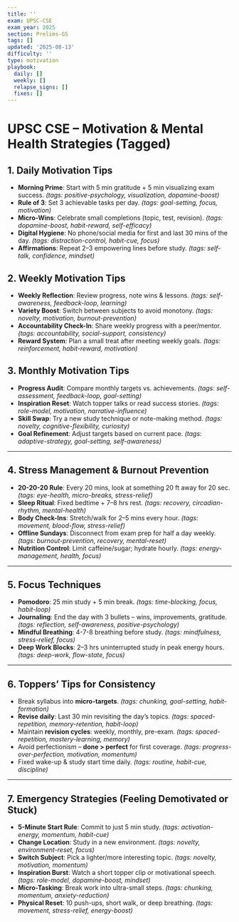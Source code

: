 ```yaml
---
title: ''
exam: UPSC-CSE
exam_year: 2025
section: Prelims-GS
tags: []
updated: '2025-08-13'
difficulty: ''
type: motivation
playbook:
  daily: []
  weekly: []
  relapse_signs: []
  fixes: []
---
```


# UPSC CSE – Motivation & Mental Health Strategies (Tagged)

## 1. Daily Motivation Tips
- **Morning Prime**: Start with 5 min gratitude + 5 min visualizing exam success. *(tags: positive-psychology, visualization, dopamine-boost)*
- **Rule of 3**: Set 3 achievable tasks per day. *(tags: goal-setting, focus, motivation)*
- **Micro-Wins**: Celebrate small completions (topic, test, revision). *(tags: dopamine-boost, habit-reward, self-efficacy)*
- **Digital Hygiene**: No phone/social media for first and last 30 mins of the day. *(tags: distraction-control, habit-cue, focus)*
- **Affirmations**: Repeat 2–3 empowering lines before study. *(tags: self-talk, confidence, mindset)*

## 2. Weekly Motivation Tips
- **Weekly Reflection**: Review progress, note wins & lessons. *(tags: self-awareness, feedback-loop, learning)*
- **Variety Boost**: Switch between subjects to avoid monotony. *(tags: novelty, motivation, burnout-prevention)*
- **Accountability Check-In**: Share weekly progress with a peer/mentor. *(tags: accountability, social-support, consistency)*
- **Reward System**: Plan a small treat after meeting weekly goals. *(tags: reinforcement, habit-reward, motivation)*

## 3. Monthly Motivation Tips
- **Progress Audit**: Compare monthly targets vs. achievements. *(tags: self-assessment, feedback-loop, goal-setting)*
- **Inspiration Reset**: Watch topper talks or read success stories. *(tags: role-model, motivation, narrative-influence)*
- **Skill Swap**: Try a new study technique or note-making method. *(tags: novelty, cognitive-flexibility, curiosity)*
- **Goal Refinement**: Adjust targets based on current pace. *(tags: adaptive-strategy, goal-setting, self-awareness)*

---

## 4. Stress Management & Burnout Prevention
- **20-20-20 Rule**: Every 20 mins, look at something 20 ft away for 20 sec. *(tags: eye-health, micro-breaks, stress-relief)*
- **Sleep Ritual**: Fixed bedtime + 7–8 hrs rest. *(tags: recovery, circadian-rhythm, mental-health)*
- **Body Check-Ins**: Stretch/walk for 2–5 mins every hour. *(tags: movement, blood-flow, stress-relief)*
- **Offline Sundays**: Disconnect from exam prep for half a day weekly. *(tags: burnout-prevention, recovery, mental-reset)*
- **Nutrition Control**: Limit caffeine/sugar; hydrate hourly. *(tags: energy-management, health, focus)*

---

## 5. Focus Techniques
- **Pomodoro**: 25 min study + 5 min break. *(tags: time-blocking, focus, habit-loop)*
- **Journaling**: End the day with 3 bullets – wins, improvements, gratitude. *(tags: reflection, self-awareness, positive-psychology)*
- **Mindful Breathing**: 4-7-8 breathing before study. *(tags: mindfulness, stress-relief, focus)*
- **Deep Work Blocks**: 2–3 hrs uninterrupted study in peak energy hours. *(tags: deep-work, flow-state, focus)*

---

## 6. Toppers’ Tips for Consistency
- Break syllabus into **micro-targets**. *(tags: chunking, goal-setting, habit-formation)*
- **Revise daily**: Last 30 min revisiting the day’s topics. *(tags: spaced-repetition, memory-retention, habit-loop)*
- Maintain **revision cycles**: weekly, monthly, pre-exam. *(tags: spaced-repetition, mastery-learning, memory)*
- Avoid perfectionism – **done > perfect** for first coverage. *(tags: progress-over-perfection, motivation, momentum)*
- Fixed wake-up & study start time daily. *(tags: routine, habit-cue, discipline)*

---

## 7. Emergency Strategies (Feeling Demotivated or Stuck)
- **5-Minute Start Rule**: Commit to just 5 min study. *(tags: activation-energy, momentum, habit-cue)*
- **Change Location**: Study in a new environment. *(tags: novelty, environment-reset, focus)*
- **Switch Subject**: Pick a lighter/more interesting topic. *(tags: novelty, motivation, momentum)*
- **Inspiration Burst**: Watch a short topper clip or motivational speech. *(tags: role-model, dopamine-boost, mindset)*
- **Micro-Tasking**: Break work into ultra-small steps. *(tags: chunking, momentum, anxiety-reduction)*
- **Physical Reset**: 10 push-ups, short walk, or deep breathing. *(tags: movement, stress-relief, energy-boost)*
